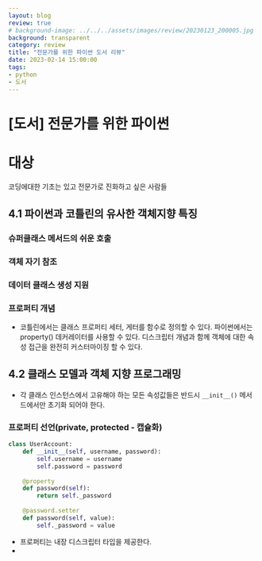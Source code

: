 ```yaml
---
layout: blog
review: true
# background-image: ../../../assets/images/review/20230123_200005.jpg
background: transparent
category: review
title: "전문가를 위한 파이썬 도서 리뷰"
date: 2023-02-14 15:00:00
tags:
- python
- 도서
---
```


# [도서] 전문가를 위한 파이썬
<!-- ![](../../../assets/images/review/20230123_200005.jpg){: width="50%" height="50%"}   -->

# 대상
코딩에대한 기초는 있고 전문가로 진화하고 싶은 사람들

## 4.1 파이썬과 코틀린의 유사한 객체지향 특징

### 슈퍼클래스 메서드의 쉬운 호출

### 객체 자기 참조

### 데이터 클래스 생성 지원

### 프로퍼티 개념
- 코틀린에서는 클래스 프로퍼티 세터, 게터를 함수로 정의할 수 있다. 파이썬에서는 property() 데커레이터를 사용할 수 있다. 디스크립터 개념과 함께 객체에 대한 속성 접근을 완전히 커스터마이징 할 수 있다.

## 4.2 클래스 모델과 객체 지향 프로그래밍
- 각 클래스 인스턴스에서 고유해야 하는 모든 속성값들은 반드시 `__init__()` 메서드에서만 초기화 되어야 한다.

### 프로퍼티 선언(private, protected - 캡슐화)
```python
class UserAccount:
    def __init__(self, username, password):
        self.username = username
        self.password = password
        
    @property
    def password(self):
        return self._password
        
    @password.setter
    def password(self, value):
        self._password = value
```
- 프로퍼티는 내장 디스크립터 타입을 제공한다.
- 
